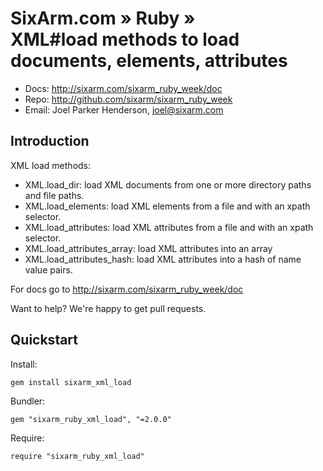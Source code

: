 # SixArm.com » Ruby » <br> XML#load methods to load documents, elements, attributes

* Docs: <http://sixarm.com/sixarm_ruby_week/doc>
* Repo: <http://github.com/sixarm/sixarm_ruby_week>
* Email: Joel Parker Henderson, <joel@sixarm.com>


## Introduction

XML load methods:

  * XML.load_dir: load XML documents from one or more directory paths and file paths.
  * XML.load_elements: load XML elements from a file and with an xpath selector.
  * XML.load_attributes: load XML attributes from a file and with an xpath selector.
  * XML.load_attributes_array: load XML attributes into an array
  * XML.load_attributes_hash: load XML attributes into a hash of name value pairs.

For docs go to <http://sixarm.com/sixarm_ruby_week/doc>

Want to help? We're happy to get pull requests.


## Quickstart

Install:

    gem install sixarm_xml_load

Bundler:

    gem "sixarm_ruby_xml_load", "=2.0.0"

Require:

    require "sixarm_ruby_xml_load"


